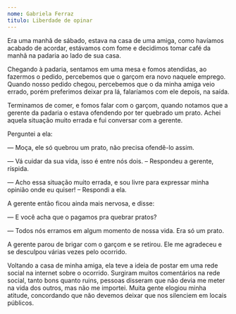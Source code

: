 ```yaml
---
nome: Gabriela Ferraz
titulo: Liberdade de opinar
---
```


Era uma manhã de sábado, estava na casa de uma amiga, como havíamos acabado de acordar, estávamos com fome e decidimos tomar café da manhã na padaria ao lado de sua casa.

Chegando à padaria, sentamos em uma mesa e fomos atendidas, ao fazermos o pedido, percebemos que o garçom era novo naquele emprego. Quando nosso pedido chegou, percebemos que o da minha amiga veio errado, porém preferimos deixar pra lá, falaríamos com ele depois, na saída.

Terminamos de comer, e fomos falar com o garçom, quando notamos que a gerente da padaria o estava ofendendo por ter quebrado um prato. Achei aquela situação muito errada e fui conversar com a gerente.

Perguntei a ela:

— Moça, ele só quebrou um prato, não precisa ofendê-lo assim.

— Vá cuidar da sua vida, isso é entre nós dois. – Respondeu a gerente, ríspida.

— Acho essa situação muito errada, e sou livre para expressar minha opinião onde eu quiser! – Respondi a ela.

A gerente então ficou ainda mais nervosa, e disse:

— E você acha que o pagamos pra quebrar pratos?

— Todos nós erramos em algum momento de nossa vida. Era só um prato.

A gerente parou de brigar com o garçom e se retirou. Ele me agradeceu e se desculpou várias vezes pelo ocorrido.

Voltando a casa de minha amiga, ela teve a ideia de postar em uma rede social na internet sobre o ocorrido. Surgiram muitos comentários na rede social, tanto bons quanto ruins, pessoas disseram que não devia me meter na vida dos outros, mas não me importei. Muita gente elogiou minha atitude, concordando que não devemos deixar que nos silenciem em locais públicos.
